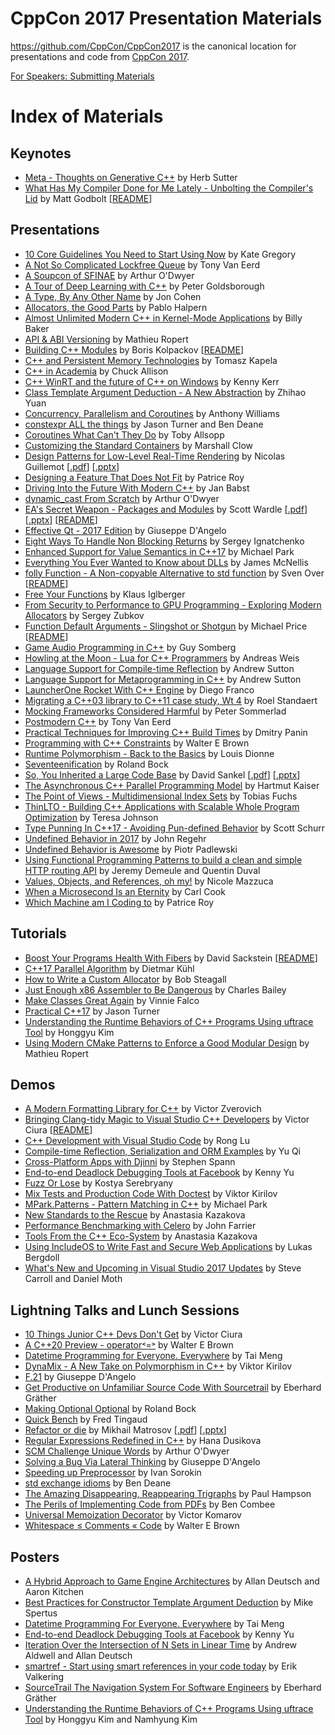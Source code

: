 CppCon 2017 Presentation Materials
==================================

https://github.com/CppCon/CppCon2017 is the canonical location for presentations
and code from [CppCon 2017](http://cppcon.org).

[For Speakers: Submitting Materials](Submitting.md)
# Index of Materials

## Keynotes

 - [Meta - Thoughts on Generative C++](Keynotes/Meta%20-%20Thoughts%20on%20Generative%20C%2B%2B/Meta%20-%20Thoughts%20on%20Generative%20C%2B%2B%20-%20Herb%20Sutter%20-%20CppCon%202017.pdf) by Herb Sutter
 - [What Has My Compiler Done for Me Lately - Unbolting the Compiler's Lid](Keynotes/What%20Has%20My%20Compiler%20Done%20for%20Me%20Lately%20-%20Unbolting%20the%20Compiler%27s%20Lid/What%20Has%20My%20Compiler%20Done%20for%20Me%20Lately%20-%20Unbolting%20the%20Compiler%27s%20Lid%20-%20Matt%20Godbolt%20-%20CppCon%202017.pdf) by Matt Godbolt \[[README](Keynotes/What%20Has%20My%20Compiler%20Done%20for%20Me%20Lately%20-%20Unbolting%20the%20Compiler%27s%20Lid/README.md)\]

## Presentations

 - [10 Core Guidelines You Need to Start Using Now](Presentations/10%20Core%20Guidelines%20You%20Need%20to%20Start%20Using%20Now/10%20Core%20Guidelines%20You%20Need%20to%20Start%20Using%20Now%20-%20Kate%20Gregory%20-%20CppCon%202017.pptx) by Kate Gregory
 - [A Not So Complicated Lockfree Queue](Presentations/A%20Not%20So%20Complicated%20Lockfree%20Queue/A%20Not%20So%20Complicated%20Lockfree%20Queue%20-%20Tony%20Van%20Eerd%20-%20CppCon%202017.pdf) by Tony Van Eerd
 - [A Soupcon of SFINAE](Presentations/A%20Soupcon%20of%20SFINAE/A%20Soupcon%20of%20SFINAE%20-%20Arthur%20O%27Dwyer%20-%20CppCon%202017.pdf) by Arthur O'Dwyer
 - [A Tour of Deep Learning with C++](Presentations/A%20Tour%20of%20Deep%20Learning%20with%20C%2B%2B/A%20Tour%20of%20Deep%20Learning%20with%20C%2B%2B%20-%20Peter%20Goldsborough%20-%20CppCon%202017.pdf) by Peter Goldsborough
 - [A Type, By Any Other Name](Presentations/A%20Type%2C%20By%20Any%20Other%20Name/A%20Type%2C%20By%20Any%20Other%20Name%20-%20Jon%20Cohen%20-%20CppCon%202017.pdf) by Jon Cohen
 - [Allocators, the Good Parts](Presentations/Allocators%2C%20the%20Good%20Parts/Allocators%2C%20the%20Good%20Parts%20-%20Pablo%20Halpern%20-%20CppCon%202017.pdf) by Pablo Halpern
 - [Almost Unlimited Modern C++ in Kernel-Mode Applications](Presentations/Almost%20Unlimited%20Modern%20C%2B%2B%20in%20Kernel-Mode%20Applications/Almost%20Unlimited%20Modern%20C%2B%2B%20in%20Kernel-Mode%20Applications%20-%20Billy%20Baker%20-%20CppCon%202017.pdf) by Billy Baker
 - [API & ABI Versioning](Presentations/API%20%26%20ABI%20Versioning/API%20%26%20ABI%20Versioning%20-%20Mathieu%20Ropert%20-%20CppCon%202017.pdf) by Mathieu Ropert
 - [Building C++ Modules](Presentations/Building%20C%2B%2B%20Modules/Building%20C%2B%2B%20Modules%20-%20Boris%20Kolpackov%20-%20CppCon%202017.pdf) by Boris Kolpackov \[[README](Presentations/Building%20C%2B%2B%20Modules/README.md)\]
 - [C++ and Persistent Memory Technologies](Presentations/C%2B%2B%20and%20Persistent%20Memory%20Technologies/C%2B%2B%20and%20Persistent%20Memory%20Technologies%20-%20Tomasz%20Kapela%20-%20CppCon%202017.pdf) by Tomasz Kapela
 - [C++ in Academia](Presentations/C%2B%2B%20in%20Academia/C%2B%2B%20in%20Academia%20-%20Chuck%20Allison%20-%20CppCon%202017.pptx) by Chuck Allison
 - [C++ WinRT and the future of C++ on Windows](Presentations/C%2B%2B%20WinRT%20and%20the%20future%20of%20C%2B%2B%20on%20Windows/C%2B%2B%20WinRT%20and%20the%20future%20of%20C%2B%2B%20on%20Windows%20-%20Kenny%20Kerr%20-%20CppCon%202017.pdf) by Kenny Kerr
 - [Class Template Argument Deduction - A New Abstraction](Presentations/Class%20Template%20Argument%20Deduction%20-%20A%20New%20Abstraction/Class%20Template%20Argument%20Deduction%20-%20A%20New%20Abstraction%20-%20Zhihao%20Yuan%20-%20CppCon%202017.pdf) by Zhihao Yuan
 - [Concurrency, Parallelism and Coroutines](Presentations/Concurrency%2C%20Parallelism%20and%20Coroutines/Concurrency%2C%20Parallelism%20and%20Coroutines%20-%20Anthony%20Williams%20-%20CppCon%202017.pdf) by Anthony Williams
 - [constexpr ALL the things](Presentations/constexpr%20ALL%20the%20things/constexpr%20ALL%20the%20things%20-%20Jason%20Turner%20and%20Ben%20Deane%20-%20CppCon%202017.pdf) by Jason Turner and Ben Deane
 - [Coroutines What Can't They Do](Presentations/Coroutines%20What%20Can%27t%20They%20Do/Coroutines%20What%20Can%27t%20They%20Do%20-%20Toby%20Allsopp%20-%20CppCon%202017.pdf) by Toby Allsopp
 - [Customizing the Standard Containers](Presentations/Customizing%20the%20Standard%20Containers/Customizing%20the%20Standard%20Containers%20-%20Marshall%20Clow%20-%20CppCon%202017.pdf) by Marshall Clow
 - [Design Patterns for Low-Level Real-Time Rendering](Presentations/Design%20Patterns%20for%20Low-Level%20Real-Time%20Rendering/Design%20Patterns%20for%20Low-Level%20Real-Time%20Rendering%20-%20Nicolas%20Guillemot%20-%20CppCon%202017.pdf) by Nicolas Guillemot \[[.pdf](Presentations/Design%20Patterns%20for%20Low-Level%20Real-Time%20Rendering/Design%20Patterns%20for%20Low-Level%20Real-Time%20Rendering%20-%20Nicolas%20Guillemot%20-%20CppCon%202017.pdf)\] \[[.pptx](Presentations/Design%20Patterns%20for%20Low-Level%20Real-Time%20Rendering/Design%20Patterns%20for%20Low-Level%20Real-Time%20Rendering%20-%20Nicolas%20Guillemot%20-%20CppCon%202017.pptx)\]
 - [Designing a Feature That Does Not Fit](Presentations/Designing%20a%20Feature%20That%20Does%20Not%20Fit/Designing%20a%20Feature%20That%20Does%20Not%20Fit%20-%20Patrice%20Roy%20-%20CppCon%202017.pdf) by Patrice Roy
 - [Driving Into the Future With Modern C++](Presentations/Driving%20Into%20the%20Future%20With%20Modern%20C%2B%2B/Driving%20Into%20the%20Future%20With%20Modern%20C%2B%2B%20-%20Jan%20Babst%20-%20CppCon%202017.pdf) by Jan Babst
 - [dynamic_cast From Scratch](Presentations/dynamic_cast%20From%20Scratch/dynamic_cast%20From%20Scratch%20-%20Arthur%20O%27Dwyer%20-%20CppCon%202017.pdf) by Arthur O'Dwyer
 - [EA's Secret Weapon - Packages and Modules](Presentations/EA%27s%20Secret%20Weapon%20-%20Packages%20and%20Modules/EA%27s%20Secret%20Weapon%20-%20Packages%20and%20Modules%20-%20Scott%20Wardle%20-%20CppCon%202017.pdf) by Scott Wardle \[[.pdf](Presentations/EA%27s%20Secret%20Weapon%20-%20Packages%20and%20Modules/EA%27s%20Secret%20Weapon%20-%20Packages%20and%20Modules%20-%20Scott%20Wardle%20-%20CppCon%202017.pdf)\] \[[.pptx](Presentations/EA%27s%20Secret%20Weapon%20-%20Packages%20and%20Modules/EA%27s%20Secret%20Weapon%20-%20Packages%20and%20Modules%20-%20Scott%20Wardle%20-%20CppCon%202017.pptx)\] \[[README](Presentations/EA%27s%20Secret%20Weapon%20-%20Packages%20and%20Modules/README.md)\]
 - [Effective Qt - 2017 Edition](Presentations/Effective%20Qt%20-%202017%20Edition/Effective%20Qt%20-%202017%20Edition%20-%20Giuseppe%20D%27Angelo%20-%20CppCon%202017.pdf) by Giuseppe D'Angelo
 - [Eight Ways To Handle Non Blocking Returns](Presentations/Eight%20Ways%20To%20Handle%20Non%20Blocking%20Returns/Eight%20Ways%20To%20Handle%20Non%20Blocking%20Returns%20-%20Sergey%20Ignatchenko%20-%20CppCon%202017.pdf) by Sergey Ignatchenko
 - [Enhanced Support for Value Semantics in C++17](Presentations/Enhanced%20Support%20for%20Value%20Semantics%20in%20C%2B%2B17/Enhanced%20Support%20for%20Value%20Semantics%20in%20C%2B%2B17%20-%20Michael%20Park%20-%20CppCon%202017.pdf) by Michael Park
 - [Everything You Ever Wanted to Know about DLLs](Presentations/Everything%20You%20Ever%20Wanted%20to%20Know%20about%20DLLs/Everything%20You%20Ever%20Wanted%20to%20Know%20about%20DLLs%20-%20James%20McNellis%20-%20CppCon%202017.pdf) by James McNellis
 - [folly Function - A Non-copyable Alternative to std function](Presentations/folly%20Function%20-%20A%20Non-copyable%20Alternative%20to%20std%20function/folly%20Function%20-%20A%20Non-copyable%20Alternative%20to%20std%20function%20-%20Sven%20Over%20-%20CppCon%202017.pdf) by Sven Over \[[README](Presentations/folly%20Function%20-%20A%20Non-copyable%20Alternative%20to%20std%20function/README.md)\]
 - [Free Your Functions](Presentations/Free%20Your%20Functions/Free%20Your%20Functions%20-%20Klaus%20Iglberger%20-%20CppCon%202017.pdf) by Klaus Iglberger
 - [From Security to Performance to GPU Programming - Exploring Modern Allocators](Presentations/From%20Security%20to%20Performance%20to%20GPU%20Programming%20-%20Exploring%20Modern%20Allocators/From%20Security%20to%20Performance%20to%20GPU%20Programming%20-%20Exploring%20Modern%20Allocators%20-%20Sergey%20Zubkov%20-%20CppCon%202017.pdf) by Sergey Zubkov
 - [Function Default Arguments - Slingshot or Shotgun](Presentations/Function%20Default%20Arguments%20-%20Slingshot%20or%20Shotgun/Function%20Default%20Arguments%20-%20Slingshot%20or%20Shotgun%20-%20Michael%20Price%20-%20CppCon%202017.pdf) by Michael Price \[[README](Presentations/Function%20Default%20Arguments%20-%20Slingshot%20or%20Shotgun/README.md)\]
 - [Game Audio Programming in C++](Presentations/Game%20Audio%20Programming%20in%20C%2B%2B/Game%20Audio%20Programming%20in%20C%2B%2B%20-%20Guy%20Somberg%20-%20CppCon%202017.pdf) by Guy Somberg
 - [Howling at the Moon - Lua for C++ Programmers](Presentations/Howling%20at%20the%20Moon%20-%20Lua%20for%20C%2B%2B%20Programmers/Howling%20at%20the%20Moon%20-%20Lua%20for%20C%2B%2B%20Programmers%20-%20Andreas%20Weis%20-%20CppCon%202017.pdf) by Andreas Weis
 - [Language Support for Compile-time Reflection](Presentations/Language%20Support%20for%20Compile-time%20Reflection/Language%20Support%20for%20Compile-time%20Reflection%20-%20Andrew%20Sutton%20-%20CppCon%202017.pdf) by Andrew Sutton
 - [Language Support for Metaprogramming in C++](Presentations/Language%20Support%20for%20Metaprogramming%20in%20C%2B%2B/Language%20Support%20for%20Metaprogramming%20in%20C%2B%2B%20-%20Andrew%20Sutton%20-%20CppCon%202017.pdf) by Andrew Sutton
 - [LauncherOne Rocket With C++ Engine](Presentations/LauncherOne%20Rocket%20With%20C%2B%2B%20Engine/LauncherOne%20Rocket%20With%20C%2B%2B%20Engine%20-%20Diego%20Franco%20-%20CppCon%202017.pdf) by Diego Franco
 - [Migrating a C++03 library to C++11 case study, Wt 4](Presentations/Migrating%20a%20C%2B%2B03%20library%20to%20C%2B%2B11%20case%20study%2C%20Wt%204/Migrating%20a%20C%2B%2B03%20library%20to%20C%2B%2B11%20case%20study%2C%20Wt%204%20-%20Roel%20Standaert%20-%20CppCon%202017.pdf) by Roel Standaert
 - [Mocking Frameworks Considered Harmful](Presentations/Mocking%20Frameworks%20Considered%20Harmful/Mocking%20Frameworks%20Considered%20Harmful%20-%20Peter%20Sommerlad%20-%20CppCon%202017.pdf) by Peter Sommerlad
 - [Postmodern C++](Presentations/Postmodern%20C%2B%2B/Postmodern%20C%2B%2B%20-%20Tony%20Van%20Eerd%20-%20CppCon%202017.pdf) by Tony Van Eerd
 - [Practical Techniques for Improving C++ Build Times](Presentations/Practical%20Techniques%20for%20Improving%20C%2B%2B%20Build%20Times/Practical%20Techniques%20for%20Improving%20C%2B%2B%20Build%20Times%20-%20Dmitry%20Panin%20-%20CppCon%202017.pdf) by Dmitry Panin
 - [Programming with C++ Constraints](Presentations/Programming%20with%20C%2B%2B%20Constraints/Programming%20with%20C%2B%2B%20Constraints%20-%20Walter%20E%20Brown%20-%20CppCon%202017.pdf) by Walter E Brown
 - [Runtime Polymorphism - Back to the Basics](Presentations/Runtime%20Polymorphism%20-%20Back%20to%20the%20Basics/Runtime%20Polymorphism%20-%20Back%20to%20the%20Basics%20-%20Louis%20Dionne%20-%20CppCon%202017.pdf) by Louis Dionne
 - [Seventeenification](Presentations/Seventeenification/Seventeenification%20-%20Roland%20Bock%20-%20CppCon%202017.pdf) by Roland Bock
 - [So, You Inherited a Large Code Base](Presentations/So%2C%20You%20Inherited%20a%20Large%20Code%20Base/So%2C%20You%20Inherited%20a%20Large%20Code%20Base%20-%20David%20Sankel%20-%20CppCon%202017.pdf) by David Sankel \[[.pdf](Presentations/So%2C%20You%20Inherited%20a%20Large%20Code%20Base/So%2C%20You%20Inherited%20a%20Large%20Code%20Base%20-%20David%20Sankel%20-%20CppCon%202017.pdf)\] \[[.pptx](Presentations/So%2C%20You%20Inherited%20a%20Large%20Code%20Base/So%2C%20You%20Inherited%20a%20Large%20Code%20Base%20-%20David%20Sankel%20-%20CppCon%202017.pptx)\]
 - [The Asynchronous C++ Parallel Programming Model](Presentations/The%20Asynchronous%20C%2B%2B%20Parallel%20Programming%20Model/The%20Asynchronous%20C%2B%2B%20Parallel%20Programming%20Model%20-%20Hartmut%20Kaiser%20-%20CppCon%202017.pdf) by Hartmut Kaiser
 - [The Point of Views - Multidimensional Index Sets](Presentations/The%20Point%20of%20Views%20-%20Multidimensional%20Index%20Sets/The%20Point%20of%20Views%20-%20Multidimensional%20Index%20Sets%20-%20Tobias%20Fuchs%20-%20CppCon%202017.pdf) by Tobias Fuchs
 - [ThinLTO - Building C++ Applications with Scalable Whole Program Optimization](Presentations/ThinLTO%20-%20Building%20C%2B%2B%20Applications%20with%20Scalable%20Whole%20Program%20Optimization/ThinLTO%20-%20Building%20C%2B%2B%20Applications%20with%20Scalable%20Whole%20Program%20Optimization%20-%20Teresa%20Johnson%20-%20CppCon%202017.pdf) by Teresa Johnson
 - [Type Punning In C++17 - Avoiding Pun-defined Behavior](Presentations/Type%20Punning%20In%20C%2B%2B17%20-%20Avoiding%20Pun-defined%20Behavior/Type%20Punning%20In%20C%2B%2B17%20-%20Avoiding%20Pun-defined%20Behavior%20-%20Scott%20Schurr%20-%20CppCon%202017.pdf) by Scott Schurr
 - [Undefined Behavior in 2017](Presentations/Undefined%20Behavior%20in%202017/Undefined%20Behavior%20in%202017%20-%20John%20Regehr%20-%20CppCon%202017.pdf) by John Regehr
 - [Undefined Behavior is Awesome](Presentations/Undefined%20Behavior%20is%20Awesome/Undefined%20Behavior%20is%20Awesome%20-%20Piotr%20Padlewski%20-%20CppCon%202017.pdf) by Piotr Padlewski
 - [Using Functional Programming Patterns to build a clean and simple HTTP routing API](Presentations/Using%20Functional%20Programming%20Patterns%20to%20build%20a%20clean%20and%20simple%20HTTP%20routing%20API/Using%20Functional%20Programming%20Patterns%20to%20build%20a%20clean%20and%20simple%20HTTP%20routing%20API%20-%20Jeremy%20Demeule%20and%20Quentin%20Duval%20-%20CppCon%202017.pdf) by Jeremy Demeule and Quentin Duval
 - [Values, Objects, and References, oh my!](Presentations/Values%2C%20Objects%2C%20and%20References%2C%20oh%20my%21/Values%2C%20Objects%2C%20and%20References%2C%20oh%20my%21%20-%20Nicole%20Mazzuca%20-%20CppCon%202017.pptx) by Nicole Mazzuca
 - [When a Microsecond Is an Eternity](Presentations/When%20a%20Microsecond%20Is%20an%20Eternity/When%20a%20Microsecond%20Is%20an%20Eternity%20-%20Carl%20Cook%20-%20CppCon%202017.pdf) by Carl Cook
 - [Which Machine am I Coding to](Presentations/Which%20Machine%20am%20I%20Coding%20to/Which%20Machine%20am%20I%20Coding%20to%20-%20Patrice%20Roy%20-%20CppCon%202017.pdf) by Patrice Roy

## Tutorials

 - [Boost Your Programs Health With Fibers](Tutorials/Boost%20Your%20Programs%20Health%20With%20Fibers/Boost%20Your%20Programs%20Health%20With%20Fibers%20-%20David%20Sackstein%20-%20CppCon%202017.pdf) by David Sackstein \[[README](Tutorials/Boost%20Your%20Programs%20Health%20With%20Fibers/README.md)\]
 - [C++17 Parallel Algorithm](Tutorials/C%2B%2B17%20Parallel%20Algorithm/C%2B%2B17%20Parallel%20Algorithm%20-%20Dietmar%20Ku%CC%88hl%20-%20CppCon%202017.pdf) by Dietmar Kühl
 - [How to Write a Custom Allocator](Tutorials/How%20to%20Write%20a%20Custom%20Allocator/How%20to%20Write%20a%20Custom%20Allocator%20-%20Bob%20Steagall%20-%20CppCon%202017.pdf) by Bob Steagall
 - [Just Enough x86 Assembler to Be Dangerous](Tutorials/Just%20Enough%20x86%20Assembler%20to%20Be%20Dangerous/Just%20Enough%20x86%20Assembler%20to%20Be%20Dangerous%20-%20Charles%20Bailey%20-%20CppCon%202017.pdf) by Charles Bailey
 - [Make Classes Great Again](Tutorials/Make%20Classes%20Great%20Again/Make%20Classes%20Great%20Again%20-%20Vinnie%20Falco%20-%20CppCon%202017.pdf) by Vinnie Falco
 - [Practical C++17](Tutorials/Practical%20C%2B%2B17/Practical%20C%2B%2B17%20-%20Jason%20Turner%20-%20CppCon%202017.pdf) by Jason Turner
 - [Understanding the Runtime Behaviors of C++ Programs Using uftrace Tool](Tutorials/Understanding%20the%20Runtime%20Behaviors%20of%20C%2B%2B%20Programs%20Using%20uftrace%20Tool/Understanding%20the%20Runtime%20Behaviors%20of%20C%2B%2B%20Programs%20Using%20uftrace%20Tool%20-%20Honggyu%20Kim%20-%20CppCon%202017.pdf) by Honggyu Kim
 - [Using Modern CMake Patterns to Enforce a Good Modular Design](Tutorials/Using%20Modern%20CMake%20Patterns%20to%20Enforce%20a%20Good%20Modular%20Design/Using%20Modern%20CMake%20Patterns%20to%20Enforce%20a%20Good%20Modular%20Design%20-%20Mathieu%20Ropert%20-%20CppCon%202017.pdf) by Mathieu Ropert

## Demos

 - [A Modern Formatting Library for C++](Demos/A%20Modern%20Formatting%20Library%20for%20C%2B%2B/A%20Modern%20Formatting%20Library%20for%20C%2B%2B%20-%20Victor%20Zverovich%20-%20CppCon%202017.pdf) by Victor Zverovich
 - [Bringing Clang-tidy Magic to Visual Studio C++ Developers](Demos/Bringing%20Clang-tidy%20Magic%20to%20Visual%20Studio%20C%2B%2B%20Developers/Bringing%20Clang-tidy%20Magic%20to%20Visual%20Studio%20C%2B%2B%20Developers%20-%20Victor%20Ciura%20-%20CppCon%202017.pdf) by Victor Ciura \[[README](Demos/Bringing%20Clang-tidy%20Magic%20to%20Visual%20Studio%20C%2B%2B%20Developers/README.md)\]
 - [C++ Development with Visual Studio Code](Demos/C%2B%2B%20Development%20with%20Visual%20Studio%20Code/C%2B%2B%20Development%20with%20Visual%20Studio%20Code%20-%20Rong%20Lu%20-%20CppCon%202017.pptx) by Rong Lu
 - [Compile-time Reflection, Serialization and ORM Examples](Demos/Compile-time%20Reflection%2C%20Serialization%20and%20ORM%20Examples/Compile-time%20Reflection%2C%20Serialization%20and%20ORM%20Examples%20-%20Yu%20Qi%20-%20CppCon%202017.pdf) by Yu Qi
 - [Cross-Platform Apps with Djinni](Demos/Cross-Platform%20Apps%20with%20Djinni/Cross-Platform%20Apps%20with%20Djinni%20-%20Stephen%20Spann%20-%20CppCon%202017.pdf) by Stephen Spann
 - [End-to-end Deadlock Debugging Tools at Facebook](Demos/End-to-end%20Deadlock%20Debugging%20Tools%20at%20Facebook/End-to-end%20Deadlock%20Debugging%20Tools%20at%20Facebook%20-%20Kenny%20Yu%20-%20CppCon%202017.pdf) by Kenny Yu
 - [Fuzz Or Lose](Demos/Fuzz%20Or%20Lose/Fuzz%20Or%20Lose%20-%20Kostya%20Serebryany%20-%20CppCon%202017.pdf) by Kostya Serebryany
 - [Mix Tests and Production Code With Doctest](Demos/Mix%20Tests%20and%20Production%20Code%20With%20Doctest/Mix%20Tests%20and%20Production%20Code%20With%20Doctest%20-%20Viktor%20Kirilov%20-%20CppCon%202017.md) by Viktor Kirilov
 - [MPark.Patterns - Pattern Matching in C++](Demos/MPark.Patterns%20-%20Pattern%20Matching%20in%20C%2B%2B/MPark.Patterns%20-%20Pattern%20Matching%20in%20C%2B%2B%20-%20Michael%20Park%20-%20CppCon%202017.pdf) by Michael Park
 - [New Standards to the Rescue](Demos/New%20Standards%20to%20the%20Rescue/New%20Standards%20to%20the%20Rescue%20-%20Anastasia%20Kazakova%20-%20CppCon%202017.pdf) by Anastasia Kazakova
 - [Performance Benchmarking with Celero](Demos/Performance%20Benchmarking%20with%20Celero/Performance%20Benchmarking%20with%20Celero%20-%20John%20Farrier%20-%20CppCon%202017.pdf) by John Farrier
 - [Tools From the C++ Eco-System](Demos/Tools%20From%20the%20C%2B%2B%20Eco-System/Tools%20From%20the%20C%2B%2B%20Eco-System%20-%20Anastasia%20Kazakova%20-%20CppCon%202017.pdf) by Anastasia Kazakova
 - [Using IncludeOS to Write Fast and Secure Web Applications](Demos/Using%20IncludeOS%20to%20Write%20Fast%20and%20Secure%20Web%20Applications/Using%20IncludeOS%20to%20Write%20Fast%20and%20Secure%20Web%20Applications%20-%20Lukas%20Bergdoll%20-%20CppCon%202017.pdf) by Lukas Bergdoll
 - [What's New and Upcoming in Visual Studio 2017 Updates](Demos/What%27s%20New%20and%20Upcoming%20in%20Visual%20Studio%202017%20Updates/What%27s%20New%20and%20Upcoming%20in%20Visual%20Studio%202017%20Updates%20-%20Steve%20Carroll%20and%20Daniel%20Moth%20-%20CppCon%202017.pptx) by Steve Carroll and Daniel Moth

## Lightning Talks and Lunch Sessions

 - [10 Things Junior C++ Devs Don't Get](Lightning%20Talks%20and%20Lunch%20Sessions/10%20Things%20Junior%20C%2B%2B%20Devs%20Don%27t%20Get/10%20Things%20Junior%20C%2B%2B%20Devs%20Don%27t%20Get%20-%20Victor%20Ciura%20-%20CppCon%202017.pdf) by Victor Ciura
 - [A C++20 Preview - operator˂=˃](Lightning%20Talks%20and%20Lunch%20Sessions/A%20C%2B%2B20%20Preview%20-%20operator%CB%82%3D%CB%83/A%20C%2B%2B20%20Preview%20-%20operator%CB%82%3D%CB%83%20-%20Walter%20E%20Brown%20-%20CppCon%202017.pdf) by Walter E Brown
 - [Datetime Programming for Everyone. Everywhere](Lightning%20Talks%20and%20Lunch%20Sessions/Datetime%20Programming%20for%20Everyone.%20Everywhere/Datetime%20Programming%20for%20Everyone.%20Everywhere%20-%20Tai%20Meng%20-%20CppCon%202017.pdf) by Tai Meng
 - [DynaMix - A New Take on Polymorphism in C++](Lightning%20Talks%20and%20Lunch%20Sessions/DynaMix%20-%20A%20New%20Take%20on%20Polymorphism%20in%20C%2B%2B/DynaMix%20-%20A%20New%20Take%20on%20Polymorphism%20in%20C%2B%2B%20-%20Viktor%20Kirilov%20-%20CppCon%202017.md) by Viktor Kirilov
 - [F.21](Lightning%20Talks%20and%20Lunch%20Sessions/F.21/F.21%20-%20Giuseppe%20D%27Angelo%20-%20CppCon%202017.pdf) by Giuseppe D'Angelo
 - [Get Productive on Unfamiliar Source Code With Sourcetrail](Lightning%20Talks%20and%20Lunch%20Sessions/Get%20Productive%20on%20Unfamiliar%20Source%20Code%20With%20Sourcetrail/Get%20Productive%20on%20Unfamiliar%20Source%20Code%20With%20Sourcetrail%20-%20Eberhard%20Gr%C3%A4ther%20-%20CppCon%202017.pdf) by Eberhard Gräther
 - [Making Optional Optional](Lightning%20Talks%20and%20Lunch%20Sessions/Making%20Optional%20Optional/Making%20Optional%20Optional%20-%20Roland%20Bock%20-%20CppCon%202017.pdf) by Roland Bock
 - [Quick Bench](Lightning%20Talks%20and%20Lunch%20Sessions/Quick%20Bench/Quick%20Bench%20-%20Fred%20Tingaud%20-%20CppCon%202017.pdf) by Fred Tingaud
 - [Refactor or die](Lightning%20Talks%20and%20Lunch%20Sessions/Refactor%20or%20die/Refactor%20or%20die%20-%20Mikhail%20Matrosov%20-%20CppCon%202017.pdf) by Mikhail Matrosov \[[.pdf](Lightning%20Talks%20and%20Lunch%20Sessions/Refactor%20or%20die/Refactor%20or%20die%20-%20Mikhail%20Matrosov%20-%20CppCon%202017.pdf)\] \[[.pptx](Lightning%20Talks%20and%20Lunch%20Sessions/Refactor%20or%20die/Refactor%20or%20die%20-%20Mikhail%20Matrosov%20-%20CppCon%202017.pptx)\]
 - [Regular Expressions Redefined in C++](Lightning%20Talks%20and%20Lunch%20Sessions/Regular%20Expressions%20Redefined%20in%20C%2B%2B/Regular%20Expressions%20Redefined%20in%20C%2B%2B%20-%20Hana%20Dusikova%20-%20CppCon%202017.pdf) by Hana Dusikova
 - [SCM Challenge Unique Words](Lightning%20Talks%20and%20Lunch%20Sessions/SCM%20Challenge%20Unique%20Words/SCM%20Challenge%20Unique%20Words%20-%20Arthur%20O%27Dwyer%20-%20CppCon%202017.pdf) by Arthur O'Dwyer
 - [Solving a Bug Via Lateral Thinking](Lightning%20Talks%20and%20Lunch%20Sessions/Solving%20a%20Bug%20Via%20Lateral%20Thinking/Solving%20a%20Bug%20Via%20Lateral%20Thinking%20-%20Giuseppe%20D%27Angelo%20-%20CppCon%202017.pdf) by Giuseppe D'Angelo
 - [Speeding up Preprocessor](Lightning%20Talks%20and%20Lunch%20Sessions/Speeding%20up%20Preprocessor/Speeding%20up%20Preprocessor%20-%20Ivan%20Sorokin%20-%20CppCon%202017.pdf) by Ivan Sorokin
 - [std exchange idioms](Lightning%20Talks%20and%20Lunch%20Sessions/std%20exchange%20idioms/std%20exchange%20idioms%20-%20Ben%20Deane%20-%20CppCon%202017.pdf) by Ben Deane
 - [The Amazing Disappearing, Reappearing Trigraphs](Lightning%20Talks%20and%20Lunch%20Sessions/The%20Amazing%20Disappearing%2C%20Reappearing%20Trigraphs/The%20Amazing%20Disappearing%2C%20Reappearing%20Trigraphs%20-%20Paul%20Hampson%20-%20CppCon%202017.pdf) by Paul Hampson
 - [The Perils of Implementing Code from PDFs](Lightning%20Talks%20and%20Lunch%20Sessions/The%20Perils%20of%20Implementing%20Code%20from%20PDFs/The%20Perils%20of%20Implementing%20Code%20from%20PDFs%20-%20Ben%20Combee%20-%20CppCon%202017.pdf) by Ben Combee
 - [Universal Memoization Decorator](Lightning%20Talks%20and%20Lunch%20Sessions/Universal%20Memoization%20Decorator/Universal%20Memoization%20Decorator%20-%20Victor%20Komarov%20-%20CppCon%202017.pdf) by Victor Komarov
 - [Whitespace ≤ Comments « Code](Lightning%20Talks%20and%20Lunch%20Sessions/Whitespace%20%E2%89%A4%20Comments%20%C2%AB%20Code/Whitespace%20%E2%89%A4%20Comments%20%C2%AB%20Code%20-%20Walter%20E%20Brown%20-%20CppCon%202017.pdf) by Walter E Brown

## Posters

 - [A Hybrid Approach to Game Engine Architectures](Posters/A%20Hybrid%20Approach%20to%20Game%20Engine%20Architectures/A%20Hybrid%20Approach%20to%20Game%20Engine%20Architectures%20-%20Allan%20Deutsch%20and%20Aaron%20Kitchen%20-%20CppCon%202017.pdf) by Allan Deutsch and Aaron Kitchen
 - [Best Practices for Constructor Template Argument Deduction](Posters/Best%20Practices%20for%20Constructor%20Template%20Argument%20Deduction/Best%20Practices%20for%20Constructor%20Template%20Argument%20Deduction%20-%20Mike%20Spertus%20-%20CppCon%202017.pdf) by Mike Spertus
 - [Datetime Programming For Everyone. Everywhere](Posters/Datetime%20Programming%20For%20Everyone.%20Everywhere/Datetime%20Programming%20For%20Everyone.%20Everywhere%20-%20Tai%20Meng%20-%20CppCon%202017.pdf) by Tai Meng
 - [End-to-end Deadlock Debugging Tools at Facebook](Posters/End-to-end%20Deadlock%20Debugging%20Tools%20at%20Facebook/End-to-end%20Deadlock%20Debugging%20Tools%20at%20Facebook%20-%20Kenny%20Yu%20-%20CppCon%202017.pdf) by Kenny Yu
 - [Iteration Over the Intersection of N Sets in Linear Time](Posters/Iteration%20Over%20the%20Intersection%20of%20N%20Sets%20in%20Linear%20Time/Iteration%20Over%20the%20Intersection%20of%20N%20Sets%20in%20Linear%20Time%20-%20Andrew%20Aldwell%20and%20Allan%20Deutsch%20-%20CppCon%202017.pdf) by Andrew Aldwell and Allan Deutsch
 - [smartref - Start using smart references in your code today](Posters/smartref%20-%20Start%20using%20smart%20references%20in%20your%20code%20today/smartref%20-%20Start%20using%20smart%20references%20in%20your%20code%20today%20-%20Erik%20Valkering%20-%20CppCon%202017.pdf) by Erik Valkering
 - [SourceTrail The Navigation System For Software Engineers](Posters/SourceTrail%20The%20Navigation%20System%20For%20Software%20Engineers/SourceTrail%20The%20Navigation%20System%20For%20Software%20Engineers%20-%20Eberhard%20Gr%C3%A4ther%20-%20CppCon%202017.pdf) by Eberhard Gräther
 - [Understanding the Runtime Behaviors of C++ Programs Using uftrace Tool](Posters/Understanding%20the%20Runtime%20Behaviors%20of%20C%2B%2B%20Programs%20Using%20uftrace%20Tool/Understanding%20the%20Runtime%20Behaviors%20of%20C%2B%2B%20Programs%20Using%20uftrace%20Tool%20-%20Honggyu%20Kim%20and%20Namhyung%20Kim%20-%20CppCon%202017.pdf) by Honggyu Kim and Namhyung Kim
